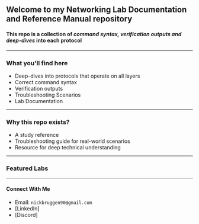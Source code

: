 ## Welcome to my Networking Lab Documentation and Reference Manual repository  

#### This repo is a collection of *command syntax, verification outputs and deep-dives* into each protocol  
---
### What you'll find here
* Deep-dives into protocols that operate on all layers
* Correct command syntax
* Verification outputs
* Troubleshooting Scenarios
* Lab Documentation
---
### Why this repo exists?
* A study reference
* Troubleshooting guide for real-world scenarios
* Resource for deep technical understanding
---
### Featured Labs
---
#### Connect With Me
* Email: `nickbruggen90@gmail.com`
* [LinkedIn]
* [Discord]
